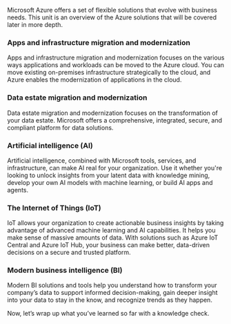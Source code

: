 Microsoft Azure offers a set of flexible solutions that evolve with business needs. This unit is an overview of the Azure solutions that will be covered later in more depth. 

### Apps and infrastructure migration and modernization

Apps and infrastructure migration and modernization focuses on the various ways applications and workloads can be moved to the Azure cloud. You can move existing on-premises infrastructure strategically to the cloud, and Azure enables the modernization of applications in the cloud.  

### Data estate migration and modernization

Data estate migration and modernization focuses on the transformation of your data estate. Microsoft offers a comprehensive, integrated, secure, and compliant platform for data solutions.

### Artificial intelligence (AI)

Artificial intelligence, combined with Microsoft tools, services, and infrastructure, can make AI real for your organization. Use it whether you're looking to unlock insights from your latent data with knowledge mining, develop your own AI models with machine learning, or build AI apps and agents. 

### The Internet of Things (IoT)

IoT allows your organization to create actionable business insights by taking advantage of advanced machine learning and AI capabilities. It helps you make sense of massive amounts of data. With solutions such as Azure IoT Central and Azure IoT Hub, your business can make better, data-driven decisions on a secure and trusted platform. 

### Modern business intelligence (BI)

Modern BI solutions and tools help you understand how to transform your company’s data to support informed decision-making, gain deeper insight into your data to stay in the know, and recognize trends as they happen.

Now, let’s wrap up what you’ve learned so far with a knowledge check.
